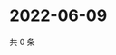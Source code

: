 # 2022-06-09

共 0 条

<!-- BEGIN WEIBO -->
<!-- 最后更新时间 Thu Jun 09 2022 20:10:59 GMT+0800 (China Standard Time) -->

<!-- END WEIBO -->
